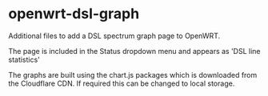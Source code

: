 # openwrt-dsl-graph
Additional files to add a DSL spectrum graph page to OpenWRT.

The page is included in the Status dropdown menu and appears
as 'DSL line statistics'

The graphs are built using the chart.js packages which is 
downloaded from the Cloudflare CDN. If required this can be
changed to local storage.

